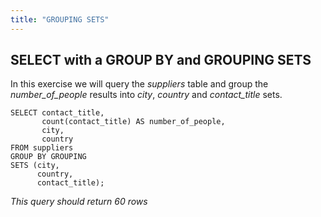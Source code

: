 ```yaml
---
title: "GROUPING SETS"
---
```


## SELECT with a GROUP BY and GROUPING SETS

In this exercise we will query the _suppliers_ table and group the _number\_of\_people_ results into _city_, _country_ and _contact\_title_ sets.

```
SELECT contact_title,
       count(contact_title) AS number_of_people,
       city,
       country
FROM suppliers
GROUP BY GROUPING
SETS (city,
      country,
      contact_title);
```

_This query should return 60 rows_